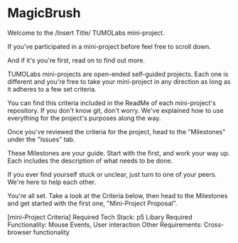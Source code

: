 # MagicBrush

Welcome to the /Insert Title/ TUMOLabs mini-project.

If you've participated in a mini-project before feel free to scroll down.

And if it's you're first, read on to find out more.


TUMOLabs mini-projects are open-ended self-guided projects. Each one is different and you're free to take your mini-project in any direction as long as it adheres to a few set criteria. 

You can find this criteria included in the ReadMe of each mini-project's repository. If you don't know git, don't worry. We've explained how to use everything for the project's purposes along the way.

Once you've reviewed the criteria for the project, head to the "Milestones" under the "Issues" tab. 

These Milestones are your guide. Start with the first, and work your way up. Each includes the description of what needs to be done. 

If you ever find yourself stuck or unclear, just turn to one of your peers. We're here to help each other.

You're all set. Take a look at the Criteria below, then head to the Milestones and get started with the first one, "Mini-Project Proposal".


[mini-Project Criteria]
Required Tech Stack: p5 Libary
Required Functionality: Mouse Events, User interaction
Other Requirements: Cross-browser functionality
